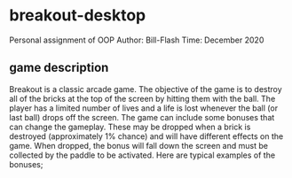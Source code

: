# breakout-desktop
Personal assignment of OOP
Author: Bill-Flash
Time: December 2020
## game description   
Breakout is a classic arcade game. The objective of the game is to destroy all of the bricks at the top of the screen by hitting them with the ball. The player has a limited number of lives and a life is lost whenever the ball (or last ball) drops off the screen. The game can include some bonuses that can change the gameplay. These may be dropped when a brick is destroyed (approximately 1% chance) and will have different effects on the game. When dropped, the bonus will fall down the screen and must be collected by the paddle to be activated. Here are typical examples of the bonuses;
